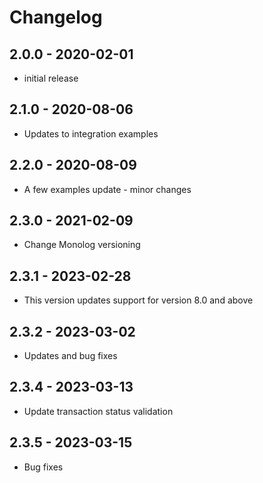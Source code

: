 # Changelog

## 2.0.0 - 2020-02-01

- initial release


## 2.1.0 - 2020-08-06

- Updates to integration examples


## 2.2.0 - 2020-08-09

- A few examples update - minor changes

## 2.3.0 - 2021-02-09

- Change Monolog versioning

## 2.3.1 - 2023-02-28

- This version updates support for version 8.0 and above


## 2.3.2 - 2023-03-02
- Updates and bug fixes

## 2.3.4 - 2023-03-13
- Update transaction status validation

## 2.3.5 - 2023-03-15
- Bug fixes